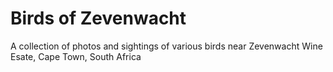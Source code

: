 # Birds of Zevenwacht
A collection of photos and sightings of various birds near Zevenwacht Wine Esate, Cape Town, South Africa

